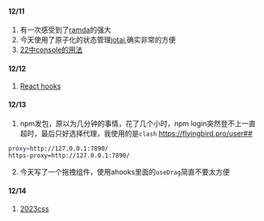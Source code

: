 #### 12/11

1. 有一次感受到了[ramda](https://ramdajs.com/docs)的强大
2. 今天使用了原子化的状态管理[jotai](https://jotai.org/docs/core/use-atom),确实非常的方便
3. [22中console的用法](https://zhuanlan.zhihu.com/p/662437488)

#### 12/12
1. [React hooks](https://mp.weixin.qq.com/s/rMGraYV-gr9xkkewyeTBjA)

#### 12/13
1. npm发包，原以为几分钟的事情，花了几个小时，npm login突然登不上一直超时，最后只好选择代理，我使用的是`clash`
https://flyingbird.pro/user##
``` bash
proxy=http://127.0.0.1:7890/
https-proxy=http://127.0.0.1:7890/
```
2. 今天写了一个拖拽组件，使用ahooks里面的`useDrag`简直不要太方便

#### 12/14
1. [2023css](https://mp.weixin.qq.com/s/EhVts0zd6hcvbVTD5OBZbg)